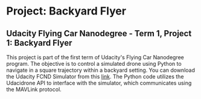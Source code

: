 # Project: Backyard Flyer

## Udacity Flying Car Nanodegree - Term 1, Project 1: Backyard Flyer

This project is part of the first term of Udacity's Flying Car Nanodegree program. The objective is to control a simulated drone using Python to navigate in a square trajectory within a backyard setting. You can download the Udacity FCND Simulator from this [link](https://github.com/udacity/FCND-Simulator-Releases/releases). The Python code utilizes the Udacidrone API to interface with the simulator, which communicates using the MAVLink protocol.
